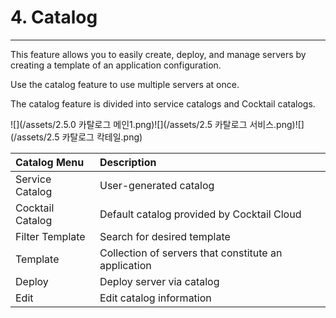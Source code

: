 # 4. Catalog

---

This feature allows you to easily create, deploy, and manage servers by creating a template of an application configuration.

Use the catalog feature to use multiple servers at once.

The catalog feature is divided into service catalogs and Cocktail catalogs.

![](/assets/2.5.0 카탈로그 메인1.png)![](/assets/2.5 카탈로그 서비스.png)![](/assets/2.5 카탈로그 칵테일.png)

| **Catalog Menu** | **Description** |
| :--- | :--- |
| Service Catalog | User-generated catalog |
| Cocktail Catalog | Default catalog provided by Cocktail Cloud |
| Filter Template | Search for desired template |
| Template | Collection of servers that constitute an application |
| Deploy | Deploy server via catalog |
| Edit | Edit catalog information |



